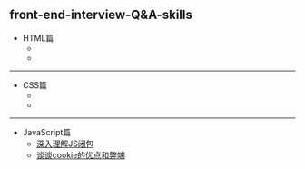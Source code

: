 ## front-end-interview-Q&A-skills  
* HTML篇  
  * []()  
  * 
  
---

* CSS篇  
  * []()  
  * 
  
---

* JavaScript篇  
  * [深入理解JS闭包](https://github.com/wumengsheng/front-end-interview/blob/master/深入理解JS闭包.md)   
  * [谈谈cookie的优点和弊端](https://github.com/wumengsheng/front-end-interview/blob/master/谈谈cookie的优点和弊端.md)  
